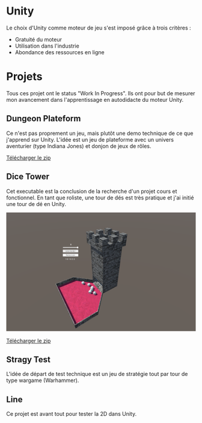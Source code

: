 # Unity

Le choix d'Unity comme moteur de jeu s'est imposé grâce à trois critères : 
* Gratuité du moteur
* Utilisation dans l'industrie
* Abondance des ressources en ligne

# Projets
Tous ces projet ont le status "Work In Progress". Ils ont pour but de mesurer mon avancement dans l'apprentissage en autodidacte du moteur Unity.

## Dungeon Plateform
Ce n'est pas proprement un jeu, mais plutôt une demo technique de ce que j'apprend sur Unity. L'idée est un jeu de plateforme avec un univers aventurier (type Indiana Jones) et donjon de jeux de rôles. 

[Télécharger le zip](https://github.com/lsenecal/lsenecal.github.io/raw/master/Dungeon_Plateform.zip)

## Dice Tower
Cet executable est la conclusion de la recherche d'un projet cours et fonctionnel. En tant que roliste, une tour de dés est très pratique et j'ai initié une tour de dé en Unity.

![](https://github.com/lsenecal/lsenecal.github.io/blob/master/DiceTowerScreen.png?raw=true)

[Télécharger le zip](https://github.com/lsenecal/lsenecal.github.io/raw/master/DiceTower.zip)

## Stragy Test
L'idée de départ de test technique est un jeu de stratégie tout par tour de type wargame (Warhammer). 

## Line
Ce projet est avant tout pour tester la 2D dans Unity.
